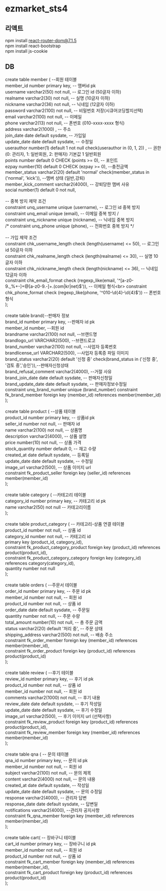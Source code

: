 # ezmarket_sts4

## 리액트<br>
npm install react-router-dom@7.1.5<br>
npm install react-bootstrap<br>
npm install js-cookie<br>

## DB
create table member ( --회원 테이블<br>
    member_id number primary key, -- 맴버id pk<br>
    username varchar2(50) not null, -- 로그인 id (50글자 이하)<br>
    realname varchar2(30) not null, -- 실명 (10글자 이하)<br>
    nickname varchar2(36) not null, -- 닉네임 (12글자 이하)<br>
    password varchar2(100) not null, -- 비밀번호 저장(시큐어코딩할지선택)<br>
    email varchar2(100) not null, -- 이메일<br>
    phone varchar2(13) not null, -- 폰번호 (010-xxxx-xxxx 형식)<br>
    address varchar2(1000) , -- 주소<br>
    join_date date default sysdate, -- 가입일<br>
    update_date date default sysdate, -- 수정일<br>
    userauthor number(1) default 1 not null check(userauthor in (0, 1, 2)) , -- 권한 (0: 관리자, 1: 일반회원, 2: 판매자) 기본값 1 일반회원<br>
    points number default 0 CHECK (points >= 0), -- 포인트<br>
    ezpay number(10) default 0 CHECK (ezpay >= 0), --충전금액<br>
    member_status varchar2(20) default 'normal' check(member_status in ('normal', 'kick')), --맴버 상태 (일반,강퇴)<br>
    member_kick_comment varchar2(4000), -- 강퇴당한 맴버 사유<br>
    social number(1) default 0 not null,<br>
    <br>
    -- 중복 방지 제약 조건<br>
    constraint unq_username unique (username), -- 로그인 id 중복 방지<br>
    constraint unq_email unique (email), -- 이메일 중복 방지 /<br>
    constraint unq_nickname unique (nickname), -- 닉네임 중복 방지<br>
    /* constraint unq_phone unique (phone), -- 전화번호 중복 방지 */<br>
    <br>
    -- 가입 제약 조건<br>
    constraint chk_username_length check (length(username) <= 50), -- 로그인 id 50글자 이하<br>
    constraint chk_realname_length check (length(realname) <= 30), -- 실명 10글자 이하<br>
    constraint chk_nickname_length check (length(nickname) <= 36), -- 닉네임 12글자 이하<br>
    constraint chk_email_format check (regexp_like(email, '^[a-z0-9._%+-]+@[a-z0-9.-]+\.(com|kr|net)$')), -- 이메일 형식<br>
    constraint chk_phone_format check (regexp_like(phone, '^010-\d{4}-\d{4}$')) -- 폰번호 형식<br>
);<br>
<br>
create table brand(--판매자 정보<br>
    brand_id number primary key, --판매자 id pk<br>
    member_id number, --회원 id<br>
    brandname varchar2(100) not null, --브랜드명<br>
    brandlogo_url VARCHAR2(500), --브랜드로고<br>
    brand_number varchar2(100) not null, --사업자 등록번호<br>
    brandlicense_url VARCHAR2(500), --사업자 등록증 파일 이미지<br>
    brand_status varchar2(20) default '신청 중' check(brand_status in ('신청 중', '검토 중','승인')),--판매자신청상태<br>
    brand_refusal_comment varchar2(4000), --거절 사유<br>
    brand_join_date date default sysdate, -- 판매자신청일<br>
    brand_update_date date default sysdate, -- 판매자정보수정일<br>
    constraint unq_brand_number unique (brand_number)
    constraint fk_brand_member foreign key (member_id) references member(member_id)<br>
);<br>
<br>
create table product ( --상품 테이블<br>
    product_id number primary key, -- 상품id pk<br>
    seller_id number not null, -- 판매자 id<br>
    name varchar2(100) not null, -- 상품명<br>
    description varchar2(4000), -- 상품 설명<br>
    price number(10) not null, -- 상품 가격<br>
    stock_quantity number default 0, -- 재고 수량<br>
    created_at date default sysdate, -- 등록일<br>
    update_date date default sysdate, -- 수정일<br>
    image_url varchar2(500), -- 상품 이미지 url<br>
    constraint fk_product_seller foreign key (seller_id) references member(member_id)<br>
);<br>
<br>
create table category ( --카테고리 테이블<br>
    category_id number primary key, -- 카테고리 id pk<br>
    name varchar2(50) not null -- 카테고리이름<br>
);<br>
<br>
create table product_category ( -- 카테고리-상품 연결 테이블<br>
    product_id number not null, -- 상품 id<br>
    category_id number not null, -- 카테고리 id<br>
    primary key (product_id, category_id),<br>
    constraint fk_product_category_product foreign key (product_id) references product(product_id),<br>
    constraint fk_product_category_category foreign key (category_id) references category(category_id),<br>
    quantity number not null<br>
);<br>
<br>
create table orders ( --주문서 테이블<br>
    order_id number primary key, -- 주문 id pk<br>
    member_id number not null, -- 회원 id<br>
    product_id number not null, -- 상품 id<br>
    order_date date default sysdate, -- 주문일<br>
    quantity number not null, -- 주문 수량<br>
    total_amount number(10) not null, -- 총 주문 금액<br>
    status varchar2(20) default '처리 중', -- 주문 상태<br>
    shipping_address varchar2(500) not null, -- 배송 주소<br>
    constraint fk_order_member foreign key (member_id) references member(member_id),<br>
    constraint fk_order_product foreign key (product_id) references product(product_id)<br>
);<br>
<br>
create table review ( --후기 테이블<br>
    review_id number primary key, -- 후기 id pk<br>
    product_id number not null, -- 상품 id<br>
    member_id number not null, -- 회원 id<br>
    comments varchar2(1000) not null, -- 후기 내용<br>
    review_date date default sysdate, -- 후기 작성일<br>
    update_date date default sysdate, -- 후기 수정일<br>
    image_url varchar2(500), -- 후기 이미지 url (선택사항)<br>
    constraint fk_review_product foreign key (product_id) references product(product_id),<br>
    constraint fk_review_member foreign key (member_id) references member(member_id)<br>
);<br>
<br>
create table qna ( -- 문의 테이블<br>
    qna_id number primary key, -- 문의 id pk<br>
    member_id number not null, -- 회원 id<br>
    subject varchar2(100) not null, -- 문의 제목<br>
    content varchar2(4000) not null, -- 문의 내용<br>
    created_at date default sysdate, -- 작성일<br>
    update_date date default sysdate, -- 문의 수정일<br>
    response varchar2(4000), -- 관리자 답변<br>
    response_date date default sysdate, -- 답변일<br>
    notifications varchar2(4000), --관리자 공지사항<br>
    constraint fk_qna_member foreign key (member_id) references member(member_id)<br>
);<br>
<br>
create table cart( -- 장바구니 테이블<br>
    cart_id number primary key, -- 장바구니 id pk<br>
    member_id number not null, -- 회원 id<br>
    product_id number not null, -- 상품 id<br>
    constraint fk_cart_member foreign key (member_id) references member(member_id),<br>
    constraint fk_cart_product foreign key (product_id) references product(product_id)<br>
);<br>
<br>
